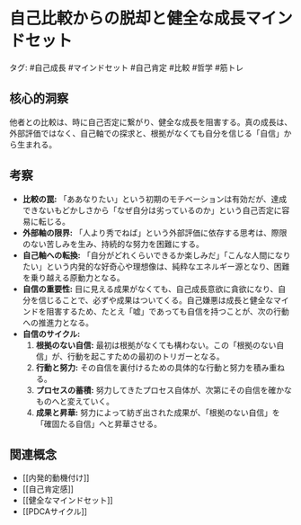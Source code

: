 # 自己比較からの脱却と健全な成長マインドセット

タグ: #自己成長 #マインドセット #自己肯定 #比較 #哲学 #筋トレ

## 核心的洞察

他者との比較は、時に自己否定に繋がり、健全な成長を阻害する。真の成長は、外部評価ではなく、自己軸での探求と、根拠がなくても自分を信じる「自信」から生まれる。

## 考察

*   **比較の罠:** 「ああなりたい」という初期のモチベーションは有効だが、達成できないもどかしさから「なぜ自分は劣っているのか」という自己否定に容易に転じる。
*   **外部軸の限界:** 「人より秀でねば」という外部評価に依存する思考は、際限のない苦しみを生み、持続的な努力を困難にする。
*   **自己軸への転換:** 「自分がどれくらいできるか楽しみだ」「こんな人間になりたい」という内発的な好奇心や理想像は、純粋なエネルギー源となり、困難を乗り越える原動力となる。
*   **自信の重要性:** 目に見える成果がなくても、自己成長意欲に貪欲になり、自分を信じることで、必ずや成果はついてくる。自己嫌悪は成長と健全なマインドを阻害するため、たとえ「嘘」であっても自信を持つことが、次の行動への推進力となる。
*   **自信のサイクル:**
    1.  **根拠のない自信:** 最初は根拠がなくても構わない。この「根拠のない自信」が、行動を起こすための最初のトリガーとなる。
    2.  **行動と努力:** その自信を裏付けるための具体的な行動と努力を積み重ねる。
    3.  **プロセスの蓄積:** 努力してきたプロセス自体が、次第にその自信を確かなものへと変えていく。
    4.  **成果と昇華:** 努力によって紡ぎ出された成果が、「根拠のない自信」を「確固たる自信」へと昇華させる。

## 関連概念

*   [[内発的動機付け]]
*   [[自己肯定感]]
*   [[健全なマインドセット]]
*   [[PDCAサイクル]]
